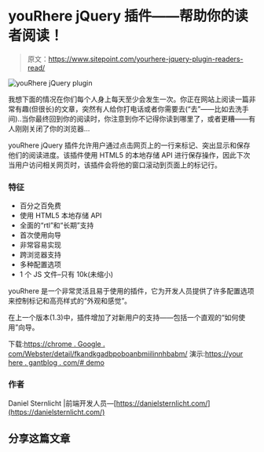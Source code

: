 # youRhere jQuery 插件——帮助你的读者阅读！

> 原文：<https://www.sitepoint.com/yourhere-jquery-plugin-readers-read/>

![youRhere jQuery plugin](img/a0a686ca8555c0113c61da25b52088a1.png)

我想下面的情况在你们每个人身上每天至少会发生一次。你正在网站上阅读一篇非常有趣(但很长)的文章，突然有人给你打电话或者你需要去(“去”——比如去洗手间)..当你最终回到你的阅读时，你注意到你不记得你读到哪里了，或者更糟——有人刚刚关闭了你的浏览器…

youRhere jQuery 插件允许用户通过点击网页上的一行来标记、突出显示和保存他们的阅读进度。该插件使用 HTML5 的本地存储 API 进行保存操作，因此下次当用户访问相关网页时，该插件会将他的窗口滚动到页面上的标记行。

### 特征

*   百分之百免费
*   使用 HTML5 本地存储 API
*   全面的“rtl”和“长期”支持
*   首次使用向导
*   非常容易实现
*   跨浏览器支持
*   多种配置选项
*   1 个 JS 文件–只有 10k(未缩小)

youRhere 是一个非常灵活且易于使用的插件，它为开发人员提供了许多配置选项来控制标记和高亮样式的“外观和感觉”。

在上一个版本(1.3)中，插件增加了对新用户的支持——包括一个直观的“如何使用”向导。

下载:[https://chrome . Google . com/Webster/detail/fkandkgadbpoboanbmiilinnhbabm/](https://chrome.google.com/webstore/detail/fkandkgadbpobooanbmiiinlelnhbabm/)
演示:[https://your here . gantblog . com/# demo](https://yourhere.gandtblog.com/#demo)

### 作者

Daniel Sternlicht |前端开发人员—[https://danielsternlicht.com/](https://danielsternlicht.com/)

## 分享这篇文章